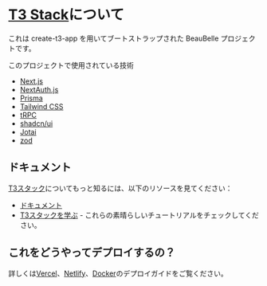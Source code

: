 # [T3 Stack](https://create.t3.gg/)について
これは create-t3-app を用いてブートストラップされた BeauBelle プロジェクトです。

このプロジェクトで使用されている技術

- [Next.js](https://nextjs.org)
- [NextAuth.js](https://next-auth.js.org)
- [Prisma](https://prisma.io)
- [Tailwind CSS](https://tailwindcss.com)
- [tRPC](https://trpc.io)
- [shadcn/ui](https://ui.shadcn.com/)
- [Jotai](https://jotai.org/)
- [zod](https://zod.dev/)

## ドキュメント
[T3スタック](https://create.t3.gg/)についてもっと知るには、以下のリソースを見てください：

- [ドキュメント](https://create.t3.gg/)
- [T3スタックを学ぶ](https://create.t3.gg/en/faq#what-learning-resources-are-currently-available) - これらの素晴らしいチュートリアルをチェックしてください。

## これをどうやってデプロイするの？
詳しくは[Vercel](https://create.t3.gg/en/deployment/vercel)、[Netlify](https://create.t3.gg/en/deployment/netlify)、[Docker](https://create.t3.gg/en/deployment/docker)のデプロイガイドをご覧ください。